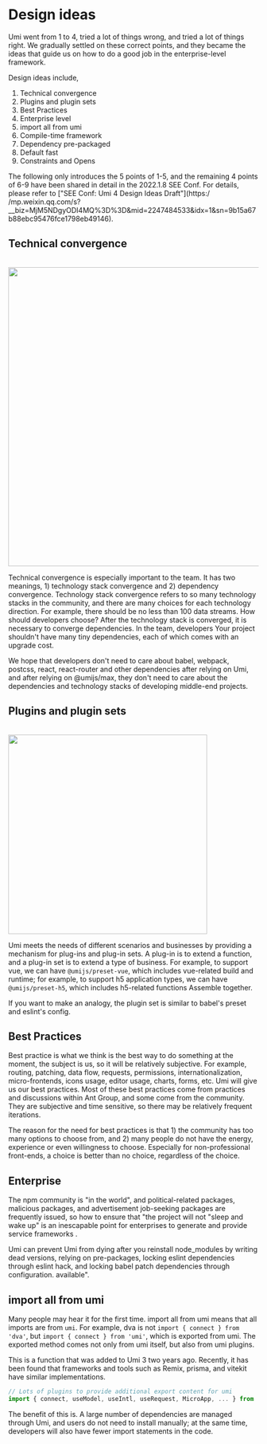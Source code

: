 # Design ideas

Umi went from 1 to 4, tried a lot of things wrong, and tried a lot of things right. We gradually settled on these correct points, and they became the ideas that guide us on how to do a good job in the enterprise-level framework.

Design ideas include,

1. Technical convergence<br />
2. Plugins and plugin sets<br />
3. Best Practices<br />
4. Enterprise level<br />
5. import all from umi<br />
6. Compile-time framework<br />
7. Dependency pre-packaged<br />
8. Default fast<br />
9. Constraints and Opens<br />

The following only introduces the 5 points of 1-5, and the remaining 4 points of 6-9 have been shared in detail in the 2022.1.8 SEE Conf. For details, please refer to ["SEE Conf: Umi 4 Design Ideas Draft"](https:/ /mp.weixin.qq.com/s?\_\_biz=MjM5NDgyODI4MQ%3D%3D&mid=2247484533&idx=1&sn=9b15a67b88ebc95476fce1798eb49146).

## Technical convergence

<br />
<img src="https://img.alicdn.com/tfs/TB1hE8ywrr1gK0jSZFDXXb9yVXa-1227-620.png" width="600" />
<br />

Technical convergence is especially important to the team. It has two meanings, 1) technology stack convergence and 2) dependency convergence. Technology stack convergence refers to so many technology stacks in the community, and there are many choices for each technology direction. For example, there should be no less than 100 data streams. How should developers choose? After the technology stack is converged, it is necessary to converge dependencies. In the team, developers Your project shouldn't have many tiny dependencies, each of which comes with an upgrade cost.

We hope that developers don't need to care about babel, webpack, postcss, react, react-router and other dependencies after relying on Umi, and after relying on @umijs/max, they don't need to care about the dependencies and technology stacks of developing middle-end projects.

## Plugins and plugin sets

<br />
<img src="https://img.alicdn.com/tfs/TB1mrhuwqL7gK0jSZFBXXXZZpXa-956-728.png" width="400" />
<br />

Umi meets the needs of different scenarios and businesses by providing a mechanism for plug-ins and plug-in sets. A plug-in is to extend a function, and a plug-in set is to extend a type of business. For example, to support vue, we can have `@umijs/preset-vue`, which includes vue-related build and runtime; for example, to support h5 application types, we can have `@umijs/preset-h5`, which includes h5-related functions Assemble together.

If you want to make an analogy, the plugin set is similar to babel's preset and eslint's config.

## Best Practices

Best practice is what we think is the best way to do something at the moment, the subject is us, so it will be relatively subjective. For example, routing, patching, data flow, requests, permissions, internationalization, micro-frontends, icons usage, editor usage, charts, forms, etc. Umi will give us our best practices. Most of these best practices come from practices and discussions within Ant Group, and some come from the community. They are subjective and time sensitive, so there may be relatively frequent iterations.

The reason for the need for best practices is that 1) the community has too many options to choose from, and 2) many people do not have the energy, experience or even willingness to choose. Especially for non-professional front-ends, a choice is better than no choice, regardless of the choice.

## Enterprise

The npm community is "in the world", and political-related packages, malicious packages, and advertisement job-seeking packages are frequently issued, so how to ensure that "the project will not "sleep and wake up" is an inescapable point for enterprises to generate and provide service frameworks .

Umi can prevent Umi from dying after you reinstall node_modules by writing dead versions, relying on pre-packages, locking eslint dependencies through eslint hack, and locking babel patch dependencies through configuration. available".

## import all from umi

Many people may hear it for the first time. import all from umi means that all imports are from `umi`. For example, dva is not `import { connect } from 'dva'`, but `import { connect } from 'umi'`, which is exported from umi. The exported method comes not only from umi itself, but also from umi plugins.

This is a function that was added to Umi 3 two years ago. Recently, it has been found that frameworks and tools such as Remix, prisma, and vitekit have similar implementations.

```ts
// Lots of plugins to provide additional export content for umi
import { connect, useModel, useIntl, useRequest, MicroApp, ... } from 'umi';
```

The benefit of this is. A large number of dependencies are managed through Umi, and users do not need to install manually; at the same time, developers will also have fewer import statements in the code.
